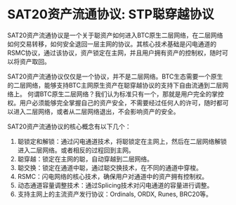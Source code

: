 SAT20资产流通协议: STP聪穿越协议
====

SAT20资产流通协议是一个关于聪资产如何进入BTC原生二层网络，在二层网络如何交易转移，如何安全退回一层主网的协议。其核心技术基础是闪电通道的RSMC协议，通过该协议，资产锁定在主网，并且用户拥有资产的控制权，随时可以将资产取回。

SAT20资产流通协议仅仅是一个协议，并不是二层网络。BTC生态需要一个原生的二层网络，能够支持BTC主网原生资产在聪穿越协议的支持下自由流通到二层网络上。
何谓BTC原生二层网络？我们认为标准只有一个，那就是用户完全的掌控权。用户必须能够完全掌握自己的资产安全，不需要经过任何人的许可，随时都可以进入二层网络，或者从二层网络退出，不会影响资产的安全。

SAT20资产流通协议的核心概念有以下几个：
1. 聪锁定和解锁：通过闪电通道技术，将聪锁定在主网上，然后在二层网络解锁进入二层网络。或者相反的过程回到主网。
2. 聪穿越：锁定在主网的聪，自动穿越到二层网络。
3. 聪交换：锁定在通道中聪，通过聪交换技术，在不同的通道中穿梭。
4. RSMC：闪电网络的核心技术，确保用户对通道中的资产拥有控制权。
5. 动态通道容量调整技术：通过Splicing技术对闪电通道的容量进行调整。
6. 支持主网上的主流资产发行协议：Ordinals, ORDX, Runes, BRC20等。

